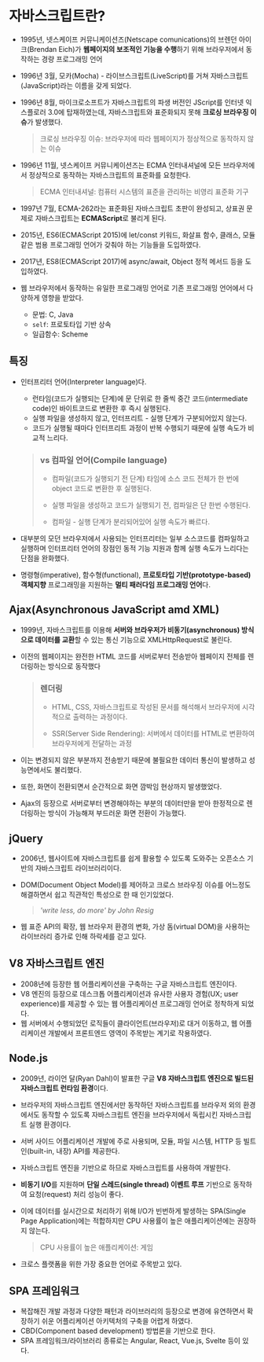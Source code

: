 # 자바스크립트란?

- 1995년, 넷스케이프 커뮤니케이션즈(Netscape comunications)의 브렌던 아이크(Brendan Eich)가 **웹페이지의 보조적인 기능을 수행**하기 위해 브라우저에서 동작하는 경량 프로그래밍 언어
- 1996년 3월, 모카(Mocha) - 라이브스크립트(LiveScript)를 거쳐 자바스크립트(JavaScript)라는 이름을 갖게 되었다.
- 1996년 8월, 마이크로소프트가 자바스크립트의 파생 버전인 JScript를 인터넷 익스플로러 3.0에 탑재하였는데, 자바스크립트와 표준화되지 못해 **크로싱 브라우징 이슈**가 발생했다.

  > 크로싱 브라우징 이슈: 브라우저에 따라 웹페이지가 정상적으로 동작하지 않는 이슈

- 1996년 11월, 넷스케이프 커뮤니케이션즈는 ECMA 인터내셔널에 모든 브라우저에서 정상적으로 동작하는 자바스크립트의 표준화를 요청한다.

  > ECMA 인터내셔널: 컴퓨터 시스템의 표준을 관리하는 비영리 표준화 기구

- 1997년 7월, ECMA-262라는 표준화된 자바스크립트 초판이 완성되고, 상표권 문제로 자바스크립트는 **ECMAScript**로 불리게 된다.
- 2015년, ES6(ECMAScript 2015)에 let/const 키워드, 화살표 함수, 클래스, 모듈같은 범용 프로그래밍 언어가 갖춰야 하는 기능들을 도입하였다.
- 2017년, ES8(ECMAScript 2017)에 async/await, Object 정적 메서드 등을 도입하였다.

- 웹 브라우저에서 동작하는 유일한 프로그래밍 언어로 기존 프로그래밍 언어에서 다양하게 영향을 받았다.

  - 문법: C, Java
  - `self`: 프로토타입 기반 상속
  - 일급함수: Scheme

## 특징

- 인터프리터 언어(Interpreter language)다.

  - 런타임(코드가 실행되는 단계)에 문 단위로 한 줄씩 중간 코드(intermediate code)인 바이트코드로 변환한 후 즉시 실행된다.
  - 실행 파일을 생성하지 않고, 인터프리트 - 실행 단계가 구분되어있지 않는다.
  - 코드가 실행될 때마다 인터프리트 과정이 반복 수행되기 때문에 실행 속도가 비교적 느리다.

  > ### vs 컴파일 언어(Compile language)
  >
  > - 컴파일(코드가 실행되기 전 단계) 타임에 소스 코드 전체가 한 번에 object 코드로 변환한 후 실행된다.
  >
  > - 실행 파일을 생성하고 코드가 실행되기 전, 컴파일은 단 한번 수행된다.
  >
  > - 컴파일 - 실행 단계가 분리되어있어 실행 속도가 빠르다.

- 대부분의 모던 브라우저에서 사용되는 인터프리터는 일부 소스코드를 컴파일하고 실행하며 인터프리터 언어의 장점인 동적 기능 지원과 함께 실행 속도가 느리다는 단점을 완화했다.
- 명령형(imperative), 함수형(functional), **프로토타입 기반(prototype-based) 객체지향** 프로그래밍을 지원하는 **멀티 패러다임 프로그래밍 언어**다.

## Ajax(Asynchronous JavaScript amd XML)

- 1999년, 자바스크립트를 이용해 **서버와 브라우저가 비동기(asynchronous) 방식으로 데이터를 교환**할 수 있는 통신 기능으로 XMLHttpRequest로 불린다.
- 이전의 웹페이지는 완전한 HTML 코드를 서버로부터 전송받아 웹페이지 전체를 렌더링하는 방식으로 동작했다

  > ### 렌더링
  >
  > - HTML, CSS, 자바스크립트로 작성된 문서를 해석해서 브라우저에 시각적으로 출력하는 과정이다.
  >
  > - SSR(Server Side Rendering): 서버에서 데이터를 HTML로 변환하여 브라우저에게 전달하는 과정

- 이는 변경되지 않은 부분까지 전송받기 때문에 불필요한 데이터 통신이 발생하고 성능면에서도 불리했다.
- 또한, 화면이 전환되면서 순간적으로 화면 깜박임 현상까지 발생했었다.
- Ajax의 등장으로 서버로부터 변경해야하는 부분의 데이터만을 받아 한정적으로 렌더링하는 방식이 가능해져 부드러운 화면 전환이 가능했다.

## jQuery

- 2006년, 웹사이트에 자바스크립트를 쉽게 활용할 수 있도록 도와주는 오픈소스 기반의 자바스크립트 라이브러리이다.
- DOM(Document Object Model)를 제어하고 크로스 브라우징 이슈를 어느정도 해결하면서 쉽고 직관적인 특성으로 한 때 인기있었다.

  > _'write less, do more' by John Resig_

- 웹 표준 API의 확장, 웹 브라우저 환경의 변화, 가상 돔(virtual DOM)을 사용하는 라이브러리 증가로 인해 하락세를 걷고 있다.

## V8 자바스크립트 엔진

- 2008년에 등장한 웹 어플리케이션을 구축하는 구글 자바스크립트 엔진이다.
- V8 엔진의 등장으로 데스크톱 어플리케이션과 유사한 사용자 경험(UX; user experience)를 제공할 수 있는 웹 어플리케이션 프로그래밍 언어로 정착하게 되었다.
- 웹 서버에서 수행되었던 로직들이 클라이언트(브라우저)로 대거 이동하고, 웹 어플리케이션 개발에서 프론트엔드 영역이 주목받는 계기로 작용하였다.

## Node.js

- 2009년, 라이언 달(Ryan Dahl)이 발표한 구글 **V8 자바스크립트 엔진으로 빌드된 자바스크립트 런타임 환경**이다.
- 브라우저의 자바스크립트 엔진에서만 동작하던 자바스크립트를 브라우저 외의 환경에서도 동작할 수 있도록 자바스크립트 엔진을 브라우저에서 독립시킨 자바스크립트 실행 환경이다.
- 서버 사이드 어플리케이션 개발에 주로 사용되며, 모듈, 파일 시스템, HTTP 등 빌트인(built-in, 내장) API를 제공한다.
- 자바스크립트 엔진을 기반으로 하므로 자바스크립트를 사용하여 개발한다.
- **비동기 I/O**를 지원하며 **단일 스레드(single thread) 이벤트 루프** 기반으로 동작하여 요청(request) 처리 성능이 좋다.
- 이에 데이터를 실시간으로 처리하기 위해 I/O가 빈번하게 발생하는 SPA(Single Page Application)에는 적합하지만 CPU 사용률이 높은 애플리케이션에는 권장하지 않는다.

  > CPU 사용률이 높은 애플리케이션: 게임

- 크로스 플랫폼을 위한 가장 중요한 언어로 주목받고 있다.

## SPA 프레임워크

- 복잡해진 개발 과정과 다양한 패턴과 라이브러리의 등장으로 변경에 유연하면서 확장하기 쉬운 어플리케이션 아키텍처의 구축을 어렵게 하였다.
- CBD(Component based development) 방법론을 기반으로 한다.
- SPA 프레임워크/라이브러리 종류로는 Angular, React, Vue.js, Svelte 등이 있다.
